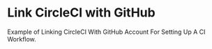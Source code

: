# Link CircleCI with GitHub

Example of Linking CircleCI With GitHub Account For Setting Up A CI Workflow.
